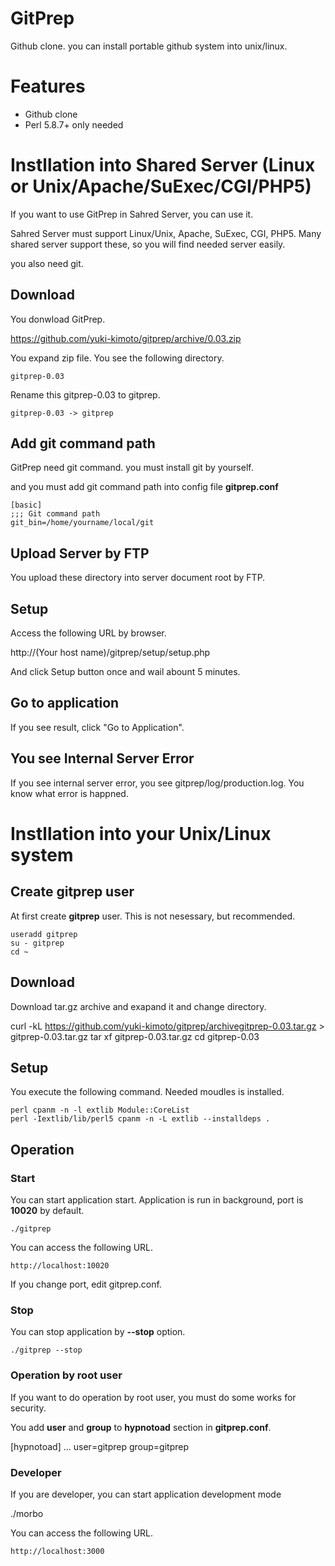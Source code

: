 # GitPrep

Github clone. you can install portable github system into unix/linux.

# Features

* Github clone
* Perl 5.8.7+ only needed

# Instllation into Shared Server (Linux or Unix/Apache/SuExec/CGI/PHP5)

If you want to use GitPrep in Sahred Server,
you can use it.

Sahred Server must support Linux/Unix, Apache, SuExec, CGI, PHP5.
Many shared server support these,
so you will find needed server easily.

you also need git.

## Download

You donwload GitPrep.

https://github.com/yuki-kimoto/gitprep/archive/0.03.zip

You expand zip file. You see the following directory.

    gitprep-0.03

Rename this gitprep-0.03 to gitprep.

    gitprep-0.03 -> gitprep

## Add git command path

GitPrep need git command. you must install git by yourself.

and you must add git command path into config file **gitprep.conf**

    [basic]
    ;;; Git command path
    git_bin=/home/yourname/local/git

## Upload Server by FTP

You upload these directory into server document root by FTP.

## Setup

Access the following URL by browser.

  http://(Your host name)/gitprep/setup/setup.php

And click Setup button once and wail abount 5 minutes.

## Go to application

If you see result, click "Go to Application".

## You see Internal Server Error

If you see internal server error, you see gitprep/log/production.log.
You know what error is happned.

# Instllation into your Unix/Linux system

## Create gitprep user

At first create **gitprep** user. This is not nesessary, but recommended.

    useradd gitprep
    su - gitprep
    cd ~

## Download

Download tar.gz archive and exapand it and change directory. 

  curl -kL https://github.com/yuki-kimoto/gitprep/archivegitprep-0.03.tar.gz > gitprep-0.03.tar.gz
  tar xf gitprep-0.03.tar.gz
  cd gitprep-0.03

## Setup

You execute the following command. Needed moudles is installed.

    perl cpanm -n -l extlib Module::CoreList
    perl -Iextlib/lib/perl5 cpanm -n -L extlib --installdeps .

## Operation

### Start

You can start application start.
Application is run in background, port is **10020** by default.

    ./gitprep

You can access the following URL.
      
    http://localhost:10020
    
If you change port, edit gitprep.conf.

### Stop

You can stop application by **--stop** option.

    ./gitprep --stop

### Operation by root user

If you want to do operation by root user,
you must do some works for security.

You add **user** and **group** to **hypnotoad** section in **gitprep.conf**.

  [hypnotoad]
  ...
  user=gitprep
  group=gitprep

### Developer

If you are developer, you can start application development mode

  ./morbo

You can access the following URL.
      
    http://localhost:3000
